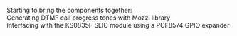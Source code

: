 Starting to bring the components together:<br>
Generating DTMF call progress tones with Mozzi library<BR>
Interfacing with the KS0835F SLIC module using a PCF8574 GPIO expander<BR>
